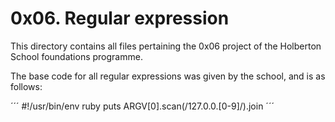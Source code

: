 # 0x06. Regular expression

This directory contains all files pertaining the 0x06 project of the Holberton School foundations programme.

The base code for all regular expressions was given by the school, and is as follows:

´´´
#!/usr/bin/env ruby
puts ARGV[0].scan(/127.0.0.[0-9]/).join
´´´

